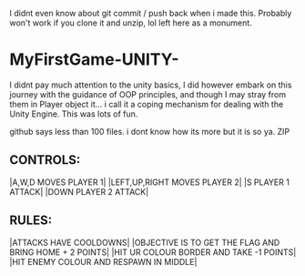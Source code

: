 I didnt even know about git commit / push back when i made this.
Probably won't work if you clone it and unzip, lol left here as a monument.

# MyFirstGame-UNITY-
I didnt pay much attention to the unity basics, I did however embark on this journey with the guidance of OOP principles, and though I may stray from them in Player object it... i call it a coping mechanism for dealing with the Unity Engine. This was lots of fun.

github says less than 100 files. i dont know how its more but it is so ya. ZIP

CONTROLS:
--------

|A,W,D MOVES PLAYER 1|
|LEFT,UP,RIGHT MOVES PLAYER 2|
|S PLAYER 1 ATTACK|
|DOWN PLAYER 2 ATTACK|

RULES:
-------
|ATTACKS HAVE COOLDOWNS|
|OBJECTIVE IS TO GET THE FLAG AND BRING HOME + 2 POINTS|
|HIT UR COLOUR BORDER AND TAKE -1 POINTS|
|HIT ENEMY COLOUR AND RESPAWN IN MIDDLE|
